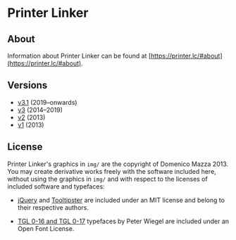 # Printer Linker

## About

Information about Printer Linker can be found at [https://printer.lc/#about](https://printer.lc/#about).

## Versions

- [v3.1](https://printer.lc/) (2019–onwards)
- [v3](https://printer.lc/v3/?/melbourne/) (2014–2019)
- [v2](https://printer.lc/v2) (2013)
- [v1](https://printer.lc/v1) (2013)

## License

Printer Linker's graphics in `img/` are the copyright of Domenico Mazza 2013. You may create derivative works freely with the software included here, without using the graphics in `img/` and with respect to the licenses of included software and typefaces:

- [jQuery](https://jquery.com) and [Tooltipster](http://iamceege.github.io/tooltipster/) are included under an MIT license and belong to their respective authors.

- [TGL 0-16 and TGL 0-17](http://www.peter-wiegel.de/TGL_0-16.html) typefaces by Peter Wiegel are included under an Open Font License.
